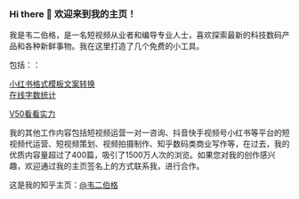 ### Hi there 👋 欢迎来到我的主页！

我是韦二伯格，是一名短视频从业者和编导专业人士，喜欢探索最新的科技数码产品和各种新鲜事物。我在这里打造了几个免费的小工具。

包括：：

[小红书格式模板文案转换](https://www.hongshubang.com)  
[在线字数统计](https://www.zishutongji.com) 

[V50看看实力](https://www.kankanshili.cn) 

我的其他工作内容包括短视频运营一对一咨询、抖音快手视频号小红书等平台的短视频代运营、短视频策划、视频拍摄制作、知乎数码类商业写作等，在过去，我的优质内容量超过了400篇，吸引了1500万人次的浏览。如果您对我的创作感兴趣，欢迎通过我的主页签名上的方式联系我，进行合作。

这是我的知乎主页：[@韦二伯格](https://www.zhihu.com/people/wei-shi-bo)

<!--
**weierboge/weierboge** is a ✨ _special_ ✨ repository because its `README.md` (this file) appears on your GitHub profile.

Here are some ideas to get you started:

- 🔭 I’m currently working on ...
- 🌱 I’m currently learning ...
- 
- 🤔 I’m looking for help with ...
- 💬 Ask me about ...
- 📫 How to reach me: ...
- 😄 Pronouns: ...
- ⚡ Fun fact: ...
-->
